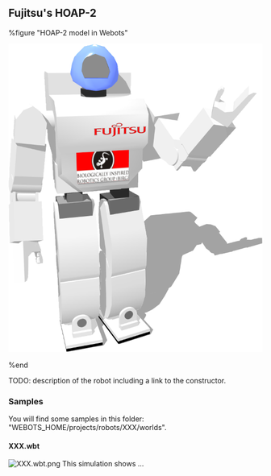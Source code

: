 ## Fujitsu's HOAP-2

%figure "HOAP-2 model in Webots"

![model.png](images/robots/hoap2/model.png)

%end

TODO: description of the robot including a link to the constructor.

### Samples

You will find some samples in this folder: "WEBOTS\_HOME/projects/robots/XXX/worlds".

#### XXX.wbt

![XXX.wbt.png](images/robots/XXX/XXX.wbt.png) This simulation shows ...
